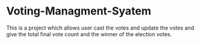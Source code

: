 # Voting-Managment-Syatem
This is a project which allows user cast the votes and update the votes and give the total final vote count and the winner of the election votes.
